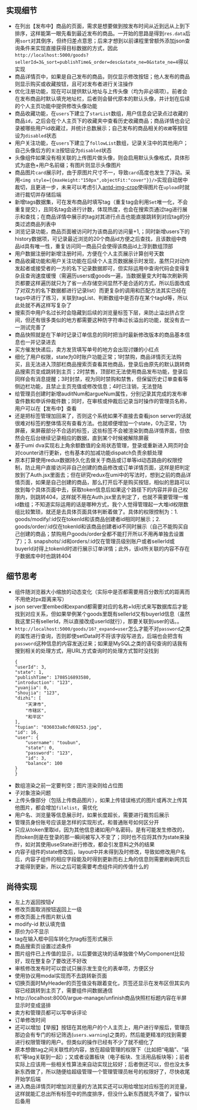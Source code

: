 ## 实现细节
* 在列出【发布中】商品的页面，需求是想要做到按发布时间从近到远从上到下排序，这样能第一眼先看到最近发布的商品。一开始的思路是得到`res.data`后用`sort`对其倒序，但终归差点意思；后来才想到以前课程里曾额外添加json查询条件来实现直接获得目标数据的方式，因此`http://localhost:5000/goods?sellerId=3&_sort=publishTime&_order=desc&state_ne=0&state_ne=4`得以实现
* 商品详情页中，如果是自己发布的商品，则仅显示修改按钮；他人发布的商品则显示购买或收藏按钮，且可对发布者进行关注操作
* 优化注册功能，现在可以提供默认地址与上传头像（均为非必填项）。前者会在发布商品时默认填充地址栏，后者则会替代原本的默认头像，并计划在后续的个人主页功能中提供修改头像功能
* 商品收藏功能，在`users`下建立了`starList`数组，用户信息会记录点过收藏的商品`id`，之后会在个人主页下的收藏夹中查看历史收藏商品；商品详情也会记录被哪些用户id收藏过，并统计总数展示；自己发布的商品相关的`收藏`等按钮设为`disabled`状态
* 用户关注功能，在`users`下建立了`followList`数组，记录关注中的其他用户；自己头像后方的`关注`按钮设为`disabled`状态
* 头像组件如果没有相关联的上传图片做头像，则会启用默认头像格式，具体形式为底色+用户名前缀；有图片则显示头像图片
* 商品图片`card`展示时，由于原图片尺寸不一，导致`card`高度也发生了浮动。采用`<img style={{maxHeight:"150px",objectFit:"cover"}}/>`实现自动居中裁切，且更进一步，未来可以考虑引入[antd-img-crop](https://www.npmjs.com/package/antd-img-crop)使得图片在`upload`时就进行裁切并存储后端
* 新增tags数据集，可在发布商品时填写tag（重复tag会利用`Set`唯一化，不会重复提交），且同名tag会进行计数，体现热度，也会在搜索页通过tag进行展示和查找；在商品详情中展示的tag对其进行点击也能直接跳转到对应tag的分类过滤商品列表中
* 浏览记录功能，商品页面被访问时为该商品的访问量+1,；同时新增users下的history数据项，可记录最近浏览的20个商品id方便之后查找，且该数组中商品id具有唯一性，重复访问同一商品只会使得该商品id上浮到数组顶部
* 用户数据注册时新增注册时间，方便在个人主页展示计算创号天数
* 商品收藏功能和用户关注功能在后续个人主页数据展示时发现，虽然只对动作发起者或接受者的一方的名下记录数据即可，但实际运用中查询代码会变得复杂且查询速度缓慢（需遍历users或goods一遍，当数据量变大时每次刷新网页都要这样遍历就只为了省一点存储空间显然不是合适的方式，所以后面改成了对双方的名下数据都进行记录list）而更复杂的调用和匹配方法其实已经在tags中进行了练习，关联到tagList、判断数组中是否存在某个tagId等，所以此处就不再这样写复杂了
* 搜索页中用户名过长时会隐藏到后续的浏览量标签下层，来防止溢出挤占空间，但还有很多类似的地方都需要这种防字符串过长溢出的功能，就没有去一一测试完善了
* 商品快照就是在下单时记录订单信息的同时把当时最新修改版本的商品基本信息也一并记录进去
* 买方催发快递后，卖方发货填写单号的地方会出现讨嫌的小红点
* 细化了用户权限，state为0时账户功能正常；1时禁购，商品详情页无法购买，且无法进入顶部栏商品搜索页查看其他商品，登录后由原先的默认跳转商品搜索页变成跳转到主页；2时禁售，顶部栏无法使用商品发布功能，登录后同样会有消息提醒；3时封禁，视为同时禁购和禁售，但保留历史订单查看等侧边栏功能，且禁止主页充值或修改信息；4时已注销，无法登陆
* 给管理员创建时新增auditNum和argueNum属性，分别记录其完成的发布审查件数和申诉仲裁件数；同时，在审核或仲裁后记录当时操作的管理员名称，用户可以在【发布中】查看
* 还是把标签管理加回来了，否则这个系统如果不直接去查看json server的话就很难对标签的整体情况有查看方法。也就顺便增加一个state，0为正常，1为屏蔽，来屏蔽部分不合适的标签，这些标签不会被渲染到商品详情界面，但依然会在后台继续记录相应的数据，直到某个时候被解除屏蔽
* 基于umi dva实现右上角余额数值的全局状态管理，登录或重新进入网页时会对counter进行更新，也有基本的加减功能dispatch负责余额处理
* 原本打算使用redux数据持久化去做关于商品或订单等id动态路由的权限控制，防止用户直接访问非自己创建的商品修改或订单详情页面，这样是把判定放到了Auth.jsx里面去；但在研究redux在umi中的写法时，想到之前的商品详情页面，如果是自己创建的商品，那么打开后不是购买按钮，相似的思路可以放到每个具体页面中去，获取token信息后如果这个路径下的内容并非自己权限内，则跳转404，这样就不用在Auth.jsx里去判定了，也就不需要管理一堆id数组；不知道实际运用的话是哪种方式，我个人觉得管理起一大堆id权限数组比较繁琐，就还是去具体页面具体判断着做了。具体的权限控制为：1. goods/modify/:id仅在tokenId和该商品创建者id相同时展示；2. goods/order/:id仅在tokenId和该商品创建者id不同时展示（自己不能购买自己创建的商品；禁购用户goods/order全都不能打开所以不用再单独去设置了）；3. snapshots/:id和orders/:id仅在管理员级别账户或者sellerId或buyerId对得上tokenId时进行展示订单详情；此外，该id所关联的内容不存在于数据库中时也跳转404

## 细节思考
* 组件随浏览器大小缩放的动态变化（实际中是否都需要用百分数形式的距离而不用绝对px距离来写）
* json server里embed和expand都需要对应的名称+Id形式来写数据库后才能找到对应关系，但如果举例某个goods里既有sellerId又有buyerId信息（虽然我这里只有sellerId，所以直接改成userId就行），那要关联到user的话。。
* `http://localhost:5000/goods/16?_expand=user`怎么才能不对`password`之类的属性进行查询，否则即使setData时不将该字段写进去，后端也会把含有`password`这种信息的内容发送过来；如果是MySQL之类的语句查询的话我有搜到相关的处理方式，用URL方式查询时的处理方式暂时没找到
    ```
    {
    "userId": 3,
    "state": 1,
    "publishTime": 1708516893580,
    "introduction": "123",
    "yuanjia": 0,
    "shoujia": "123",
    "dizhi": [
        "天津市",
        "市辖区",
        "和平区"
    ],
    "tupian": "036033a8cfd69253.jpg",
    "id": 16,
    "user": {
        "username": "toubun",
        "state": 0,
        "password": "123",
        "id": 3,
        "balance": 100
    }
    }
    ```
* 数组渲染之前一定要判空；图片渲染则给占位图
* 子对象渲染问题
* 上传头像部分（包括上传商品图片），如果上传错误格式的图片或再次上传其他图片，都会增加`filelist`，需优化
* 用户名、浏览量等信息展示时，如果长度超长，需要进行裁剪后展示
* 管理员身份账号应该是怎样的实现形式，和普通账号如何区分开
* 只应从token里取id，因为其他信息诸如用户名密码，是有可能发生修改的，而token则是在登录的那一瞬间被写入不变了；同时也不应将其作为state来操作，如对其使用useState进行修改，都会引发意料之外的结果
* 内容子组件的state修改后，layout中并未得到及时修改，导致如修改用户名后，内容子组件的相应字段能及时得到更新而右上角的信息则需要刷新网页后才能得到更新，所以之后可能需要考虑组件间的传值什么的

## 尚待实现
* 左上方返回按钮√
* 修改页面取消按钮返回上一级
* 修改页面上传图片默认值
* modify-id 默认填充值
* 原价为0不显示
* tag在输入框中回车转化为tag标签形式展示
* 商品搜索页设置过滤条件
* 图片组件已上传值的显示，以后要做这块的话单独做个MyComponent比较好，现在整复杂了要改还不好改
* 审核修改发布时可以尝试只展示发生变化的表单项，方便区分
* 使用协议用modal实现而不去跳转新页面
* 切换页面时MyHeader的页签值没有跟着变化，页签还显示在发布区但其实内容已经跳转到主页了，需要组件间数据通信
* http://localhost:8000/argue-manage/unfinish商品快照栏标题内容在半屏显示时变成竖排
* 卖方和管理员都可以写申诉评论
* 订单修改时间
* 还可以增加【举报】按钮在其他用户的个人主页上，用户进行举报后，管理员那边会有专门的标记筛选(`users.warning`)之类的，然后能更精准的找到需要进行权限管理的用户。但类似的操作已经有不少了就不细化了
* 原本想做tag之间关联性的内容，放在超级管理的权限下（比如把“电脑”、“装机”等tag关联到一起）；又或者设置板块（电子板块、生活用品板块等）；前者实际上应该用一些相关性算法来自动实现比较好；后者倒还可以，但也没太多新东西做了，所以随便给超级管理一个管理管理员帐号的权限好了，尽快收尾开始学后端
* 进入商品详情页时增加浏览量的方法其实还可以用给增加对应标签的浏览量，这样就能汇总出所有标签中的热度排序，但没什么新东西就先不做了，留作以后备用